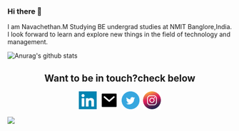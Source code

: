 ### Hi there 👋
  I am Navachethan.M Studying BE undergrad studies at NMIT Banglore,India.
  I look forward to learn and explore new things in the field of technology and management.

![Anurag's github stats](https://github-readme-stats.vercel.app/api?username=Navachethan-Murugeppa&show_icons=true&theme=radical)

<h2 align="center">Want to be in touch?check below</h2>
<p align="center">
  <a href=""><img src="https://github.com/Navachethan-Murugeppa/Navachethan-Murugeppa/blob/master/assets/linkedin.png" length="40px" width="40px"></a>&nbsp;
  <a href=""><img src="https://github.com/Navachethan-Murugeppa/Navachethan-Murugeppa/blob/master/assets/mail.png" length="40px" width="40px"></a>&nbsp;
  <a href=""><img src="https://github.com/Navachethan-Murugeppa/Navachethan-Murugeppa/blob/master/assets/twitter.png" length="40px" width="40px"></a>&nbsp;
  <a href=""><img src="https://github.com/Navachethan-Murugeppa/Navachethan-Murugeppa/blob/master/assets/instagram.svg" length="40px" width="40px"></a>
</p>

![](https://komarev.com/ghpvc/?username=Navachethan-Murugeppa)

